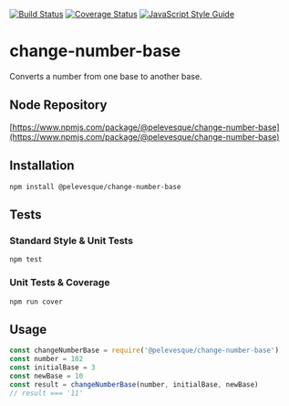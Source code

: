 [![Build Status](https://travis-ci.org/pelevesque/change-number-base.svg?branch=master)](https://travis-ci.org/pelevesque/change-number-base)
[![Coverage Status](https://coveralls.io/repos/github/pelevesque/change-number-base/badge.svg?branch=master)](https://coveralls.io/github/pelevesque/change-number-base?branch=master)
[![JavaScript Style Guide](https://img.shields.io/badge/code_style-standard-brightgreen.svg)](https://standardjs.com)

# change-number-base

Converts a number from one base to another base.

## Node Repository

[https://www.npmjs.com/package/@pelevesque/change-number-base](https://www.npmjs.com/package/@pelevesque/change-number-base)

## Installation

`npm install @pelevesque/change-number-base`

## Tests

### Standard Style & Unit Tests

`npm test`

### Unit Tests & Coverage

`npm run cover`

## Usage

```js
const changeNumberBase = require('@pelevesque/change-number-base')
const number = 102
const initialBase = 3
const newBase = 10
const result = changeNumberBase(number, initialBase, newBase)
// result === '11'
```
